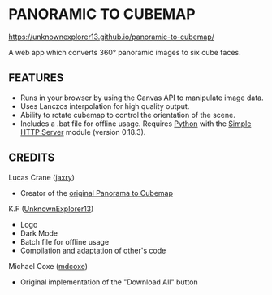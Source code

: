 # PANORAMIC TO CUBEMAP

https://unknownexplorer13.github.io/panoramic-to-cubemap/

A web app which converts 360° panoramic images to six cube faces.

## FEATURES
* Runs in your browser by using the Canvas API to manipulate image data.
* Uses Lanczos interpolation for high quality output.
* Ability to rotate cubemap to control the orientation of the scene.
* Includes a .bat file for offline usage. Requires [Python](https://www.python.org/) with the [Simple HTTP Server](https://pypi.org/project/simple-http-server/) module (version 0.18.3).

## CREDITS
Lucas Crane ([jaxry](https://github.com/jaxry))
* Creator of the [original Panorama to Cubemap](https://github.com/jaxry/panorama-to-cubemap)

K.F ([UnknownExplorer13](https://github.com/UnknownExplorer13))
* Logo
* Dark Mode
* Batch file for offline usage
* Compilation and adaptation of other's code

Michael Coxe ([mdcoxe](https://github.com/mdcoxe))
* Original implementation of the "Download All" button
